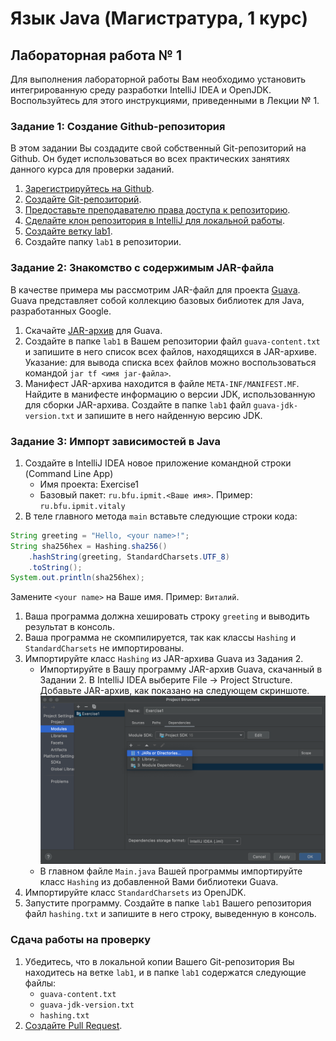 # Язык Java (Магистратура, 1 курс)

## Лабораторная работа № 1

Для выполнения лабораторной работы Вам необходимо установить интегрированную среду разработки IntelliJ IDEA и OpenJDK.
Воспользуйтесь для этого инструкциями, приведенными в Лекции № 1.

### Задание 1: Создание Github-репозитория

В этом задании Вы создадите свой собственный Git-репозиторий на Github. Он будет использоваться во всех практических занятиях данного курса для проверки заданий.

1. [Зарегистрируйтесь на Github](https://github.com/perevos/java-master/wiki/%D0%A1%D0%B4%D0%B0%D1%87%D0%B0-%D0%B8%D0%BD%D0%B4%D0%B8%D0%B2%D0%B8%D0%B4%D1%83%D0%B0%D0%BB%D1%8C%D0%BD%D1%8B%D1%85-%D0%BF%D1%80%D0%B0%D0%BA%D1%82%D0%B8%D1%87%D0%B5%D1%81%D0%BA%D0%B8%D1%85-%D1%80%D0%B0%D0%B1%D0%BE%D1%82#%D0%A0%D0%B5%D0%B3%D0%B8%D1%81%D1%82%D1%80%D0%B0%D1%86%D0%B8%D1%8F-%D0%BD%D0%B0-github).
2. [Создайте Git-репозиторий](https://github.com/perevos/java-master/wiki/%D0%A1%D0%B4%D0%B0%D1%87%D0%B0-%D0%B8%D0%BD%D0%B4%D0%B8%D0%B2%D0%B8%D0%B4%D1%83%D0%B0%D0%BB%D1%8C%D0%BD%D1%8B%D1%85-%D0%BF%D1%80%D0%B0%D0%BA%D1%82%D0%B8%D1%87%D0%B5%D1%81%D0%BA%D0%B8%D1%85-%D1%80%D0%B0%D0%B1%D0%BE%D1%82#%D0%A1%D0%BE%D0%B7%D0%B4%D0%B0%D0%BD%D0%B8%D0%B5-git-%D1%80%D0%B5%D0%BF%D0%BE%D0%B7%D0%B8%D1%82%D0%BE%D1%80%D0%B8%D1%8F-%D0%B4%D0%BB%D1%8F-%D0%BF%D1%80%D0%B0%D0%BA%D1%82%D0%B8%D1%87%D0%B5%D1%81%D0%BA%D0%B8%D1%85-%D1%80%D0%B0%D0%B1%D0%BE%D1%82).
3. [Предоставьте преподавателю права доступа к репозиторию](https://github.com/perevos/java-master/wiki/%D0%A1%D0%B4%D0%B0%D1%87%D0%B0-%D0%B8%D0%BD%D0%B4%D0%B8%D0%B2%D0%B8%D0%B4%D1%83%D0%B0%D0%BB%D1%8C%D0%BD%D1%8B%D1%85-%D0%BF%D1%80%D0%B0%D0%BA%D1%82%D0%B8%D1%87%D0%B5%D1%81%D0%BA%D0%B8%D1%85-%D1%80%D0%B0%D0%B1%D0%BE%D1%82#%D0%A1%D0%BE%D0%B7%D0%B4%D0%B0%D0%BD%D0%B8%D0%B5-git-%D1%80%D0%B5%D0%BF%D0%BE%D0%B7%D0%B8%D1%82%D0%BE%D1%80%D0%B8%D1%8F-%D0%B4%D0%BB%D1%8F-%D0%BF%D1%80%D0%B0%D0%BA%D1%82%D0%B8%D1%87%D0%B5%D1%81%D0%BA%D0%B8%D1%85-%D1%80%D0%B0%D0%B1%D0%BE%D1%82).
4. [Сделайте клон репозитория в IntelliJ для локальной работы](https://github.com/perevos/java-master/wiki/%D0%A1%D0%B4%D0%B0%D1%87%D0%B0-%D0%B8%D0%BD%D0%B4%D0%B8%D0%B2%D0%B8%D0%B4%D1%83%D0%B0%D0%BB%D1%8C%D0%BD%D1%8B%D1%85-%D0%BF%D1%80%D0%B0%D0%BA%D1%82%D0%B8%D1%87%D0%B5%D1%81%D0%BA%D0%B8%D1%85-%D1%80%D0%B0%D0%B1%D0%BE%D1%82#%D0%A1%D0%BE%D0%B7%D0%B4%D0%B0%D0%BD%D0%B8%D0%B5-git-%D1%80%D0%B5%D0%BF%D0%BE%D0%B7%D0%B8%D1%82%D0%BE%D1%80%D0%B8%D1%8F-%D0%B4%D0%BB%D1%8F-%D0%BF%D1%80%D0%B0%D0%BA%D1%82%D0%B8%D1%87%D0%B5%D1%81%D0%BA%D0%B8%D1%85-%D1%80%D0%B0%D0%B1%D0%BE%D1%82).
5. [Создайте ветку lab1](https://github.com/perevos/java-master/wiki/%D0%A1%D0%B4%D0%B0%D1%87%D0%B0-%D0%B8%D0%BD%D0%B4%D0%B8%D0%B2%D0%B8%D0%B4%D1%83%D0%B0%D0%BB%D1%8C%D0%BD%D1%8B%D1%85-%D0%BF%D1%80%D0%B0%D0%BA%D1%82%D0%B8%D1%87%D0%B5%D1%81%D0%BA%D0%B8%D1%85-%D1%80%D0%B0%D0%B1%D0%BE%D1%82#%D0%A1%D0%BE%D0%B7%D0%B4%D0%B0%D0%BD%D0%B8%D0%B5-git-%D1%80%D0%B5%D0%BF%D0%BE%D0%B7%D0%B8%D1%82%D0%BE%D1%80%D0%B8%D1%8F-%D0%B4%D0%BB%D1%8F-%D0%BF%D1%80%D0%B0%D0%BA%D1%82%D0%B8%D1%87%D0%B5%D1%81%D0%BA%D0%B8%D1%85-%D1%80%D0%B0%D0%B1%D0%BE%D1%82).
6. Создайте папку ```lab1``` в репозитории.

### Задание 2: Знакомство с содержимым JAR-файла

В качестве примера мы рассмотрим JAR-файл для проекта [Guava](https://github.com/google/guava). Guava представляет собой коллекцию базовых библиотек для Java, разработанных Google.

1. Скачайте [JAR-архив](https://repo1.maven.org/maven2/com/google/guava/guava/30.1.1-jre/guava-30.1.1-jre.jar) для Guava.
2. Создайте в папке ```lab1``` в Вашем репозитории файл ```guava-content.txt``` и запишите в него список всех файлов, находящихся в JAR-архиве.
   Указание: для вывода списка всех файлов можно воспользоваться командой ```jar tf <имя jar-файла>```. 
3. Манифест JAR-архива находится в файле ```META-INF/MANIFEST.MF```. Найдите в манифесте информацию о версии JDK, использованную для сборки JAR-архива. Создайте в папке ```lab1``` файл ```guava-jdk-version.txt``` и запишите в него найденную версию JDK.

### Задание 3: Импорт зависимостей в Java

1. Создайте в IntelliJ IDEA новое приложение командной строки (Command Line App)
   * Имя проекта: Exercise1
   * Базовый пакет: ```ru.bfu.ipmit.<Ваше имя>```. Пример: ```ru.bfu.ipmit.vitaly```
2. В теле главного метода ```main``` вставьте следующие строки кода:
```java
String greeting = "Hello, <your name>!";
String sha256hex = Hashing.sha256()
    .hashString(greeting, StandardCharsets.UTF_8)
    .toString();
System.out.println(sha256hex);
```
Замените ```<your name>``` на Ваше имя. Пример: ```Виталий```.
1. Ваша программа должна хешировать строку ```greeting``` и выводить результат в консоль.
2. Ваша программа не скомпилируется, так как классы ```Hashing``` и ```StandardCharsets``` не импортированы.
3. Импортируйте класс ```Hashing``` из JAR-архива Guava из Задания 2.
   * Импортируйте в Вашу программу JAR-архив Guava, скачанный в Задании 2. В IntelliJ IDEA выберите File -> Project Structure. Добавьте JAR-архив, как показано на следующем скриншоте.
   ![](img/Add_JAR.png)
   * В главном файле ```Main.java``` Вашей программы импортируйте класс ```Hashing``` из добавленной Вами библиотеки Guava.
4. Импортируйте класс ```StandardCharsets``` из OpenJDK.
5. Запустите программу. Создайте в папке ```lab1``` Вашего репозитория файл ```hashing.txt``` и запишите в него строку, выведенную в консоль.

### Сдача работы на проверку

1. Убедитесь, что в локальной копии Вашего Git-репозитория Вы находитесь на ветке ```lab1```, и в папке ```lab1``` содержатся следующие файлы:
   * ```guava-content.txt```
   * ```guava-jdk-version.txt```
   * ```hashing.txt```
2. [Создайте Pull Request](https://github.com/perevos/java-master/wiki/%D0%A1%D0%B4%D0%B0%D1%87%D0%B0-%D0%B8%D0%BD%D0%B4%D0%B8%D0%B2%D0%B8%D0%B4%D1%83%D0%B0%D0%BB%D1%8C%D0%BD%D1%8B%D1%85-%D0%BF%D1%80%D0%B0%D0%BA%D1%82%D0%B8%D1%87%D0%B5%D1%81%D0%BA%D0%B8%D1%85-%D1%80%D0%B0%D0%B1%D0%BE%D1%82#%D0%A1%D0%BE%D0%B7%D0%B4%D0%B0%D0%BD%D0%B8%D0%B5-pull-request-%D0%B4%D0%BB%D1%8F-%D1%81%D0%B4%D0%B0%D1%87%D0%B8-%D1%80%D0%B0%D0%B1%D0%BE%D1%82%D1%8B-%D0%BD%D0%B0-%D0%BF%D1%80%D0%BE%D0%B2%D0%B5%D1%80%D0%BA%D1%83).